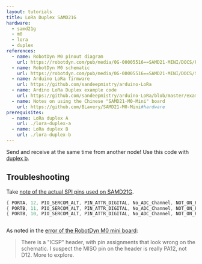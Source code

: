 ```yaml
---
layout: tutorials
title: LoRa Duplex SAMD21G
hardware:
  - samd21g
  - m0
  - lora
  - duplex
references:
  - name: RobotDyn M0 pinout diagram
    url: https://robotdyn.com/pub/media/0G-00005516==SAMD21-MINI/DOCS/PINOUT==0G-00005516==SAMD21-MINI.jpg
  - name: RobotDyn M0 schematic
    url: https://robotdyn.com/pub/media/0G-00005516==SAMD21-MINI/DOCS/Schematic==0G-00005516==SAMD21-MINI.pdf
  - name: Arduino LoRa firmware
    url: https://github.com/sandeepmistry/arduino-LoRa
  - name: Ardino LoRa Duplex example code
    url: https://github.com/sandeepmistry/arduino-LoRa/blob/master/examples/LoRaDuplex/LoRaDuplex.ino
  - name: Notes on using the Chinese "SAMD21-M0-Mini" board
    url: https://github.com/BLavery/SAMD21-M0-Mini#hardware
prerequisites:
  - name: LoRa duplex A
    url: ./lora-duplex-a
  - name: LoRa duplex B
    url: ./lora-duplex-b
---
```


Send and receive at the same time from another node! Use this code with [duplex b](lora-duplex-b).

## Troubleshooting

Take [note of the actual SPI pins used on SAMD21G](https://github.com/arduino/ArduinoCore-samd/blob/master/variants/arduino_mzero/variant.cpp#L141).

```c
{ PORTA, 12, PIO_SERCOM_ALT, PIN_ATTR_DIGITAL, No_ADC_Channel, NOT_ON_PWM, NOT_ON_TIMER, EXTERNAL_INT_12 }, // MISO: SERCOM4/PAD[0] PA12
{ PORTB, 11, PIO_SERCOM_ALT, PIN_ATTR_DIGITAL, No_ADC_Channel, NOT_ON_PWM, NOT_ON_TIMER, EXTERNAL_INT_11 }, // SCK: SERCOM4/PAD[3] PB11
{ PORTB, 10, PIO_SERCOM_ALT, PIN_ATTR_DIGITAL, No_ADC_Channel, NOT_ON_PWM, NOT_ON_TIMER, EXTERNAL_INT_10 }, // MOSI: SERCOM4/PAD[2] PB10
```

<img src="{{ site.url }}/assets/images/tutorials/lora-duplex-samd21g-pin-mux.png" alt="">

As noted in the [error of the RobotDyn M0 mini board](https://github.com/BLavery/SAMD21-M0-Mini#hardware):

> There is a "ICSP" header, with pin assignments that look wrong on the schematic. I suspect the MISO pin on the header is really PA12, not D12. More to explore.
